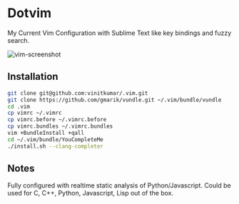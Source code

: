 Dotvim
====

My Current Vim Configuration with Sublime Text like key bindings and fuzzy
search.

![vim-screenshot](https://i.cloudup.com/zl4e0Aj9rC-1200x1200.png)

## Installation

```bash
git clone git@github.com:vinitkumar/.vim.git
git clone https://github.com/gmarik/vundle.git ~/.vim/bundle/vundle
cd .vim
cp vimrc ~/.vimrc
cp vimrc.before ~/.vimrc.before
cp vimrc.bundles ~/.vimrc.bundles
vim +BundleInstall +qall
cd ~/.vim/bundle/YouCompleteMe
./install.sh --clang-completer
```

## Notes

Fully configured with realtime static analysis of Python/Javascript.
Could be used for C, C++, Python, Javascript, Lisp out of the box.



